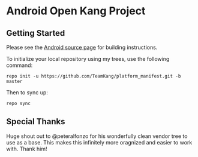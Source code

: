 Android Open Kang Project
=========================





Getting Started
---------------

Please see the [Android source page](http://source.android.com/source/index.html) for building instructions.

To initialize your local repository using my trees, use the following command:

    repo init -u https://github.com/TeamKang/platform_manifest.git -b master

Then to sync up:

    repo sync
    
    
Special Thanks
--------------
Huge shout out to @peteralfonzo for his wonderfully clean vendor tree to use as a base. This makes this infinitely more oragnized and easier to work with. Thank him!


